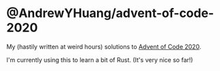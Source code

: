 # @AndrewYHuang/advent-of-code-2020
My (hastily written at weird hours) solutions to [Advent of Code 2020](https://adventofcode.com/2020/).

I'm currently using this to learn a bit of Rust. (It's very nice so far!)
